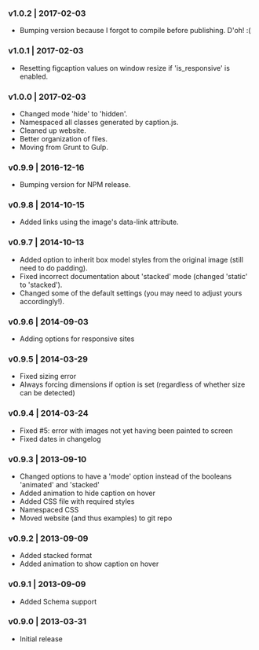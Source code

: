 ### v1.0.2 | 2017-02-03
- Bumping version because I forgot to compile before publishing. D'oh! :(

### v1.0.1 | 2017-02-03
- Resetting figcaption values on window resize if 'is_responsive' is enabled.

### v1.0.0 | 2017-02-03
- Changed mode 'hide' to 'hidden'.
- Namespaced all classes generated by caption.js.
- Cleaned up website.
- Better organization of files.
- Moving from Grunt to Gulp.

### v0.9.9 | 2016-12-16
- Bumping version for NPM release.

### v0.9.8 | 2014-10-15
- Added links using the image's data-link attribute.

### v0.9.7 | 2014-10-13
- Added option to inherit box model styles from the original image (still need to do padding).
- Fixed incorrect documentation about 'stacked' mode (changed 'static' to 'stacked').
- Changed some of the default settings (you may need to adjust yours accordingly!).

### v0.9.6 | 2014-09-03
- Adding options for responsive sites

### v0.9.5 | 2014-03-29
- Fixed sizing error
- Always forcing dimensions if option is set (regardless of whether size can be detected)

### v0.9.4 | 2014-03-24
- Fixed #5: error with images not yet having been painted to screen
- Fixed dates in changelog

### v0.9.3 | 2013-09-10
- Changed options to have a 'mode' option instead of the booleans 'animated' and 'stacked'
- Added animation to hide caption on hover
- Added CSS file with required styles
- Namespaced CSS
- Moved website (and thus examples) to git repo

### v0.9.2 | 2013-09-09
- Added stacked format
- Added animation to show caption on hover

### v0.9.1 | 2013-09-09
- Added Schema support

### v0.9.0 | 2013-03-31
- Initial release
